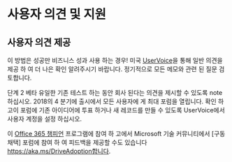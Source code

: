# <a name="feedback-and-support"></a>사용자 의견 및 지원

## <a name="provide-us-feedback"></a>사용자 의견 제공

이 방법은 성공만 비즈니스 성과 사용 하는 경우!  미국 [UserVoice](https://microsoftteams.uservoice.com/forums/913429-learning-solutions)을 통해 일반 의견을 제공 하 여 더 나은 확인 알려주시기 바랍니다.  정기적으로 모든 메모와 관련 된 질문 검토합니다.

단계 2 베타 유일한 기존 테스트 하는 동안 회사 된다는 의견을 제시할 수 있도록 note 하십시오.  2018의 4 분기에 출시에서 모든 사용자에 게 최대 포럼을 열립니다. 확인 하 고이 포럼에 기존 아이디어에 투표 하거나 새 레코드를 만들 수 있도록 UserVoice에서 사용자 계정을 설정 하십시오.  

이 [Office 365 챔피언](https://aka.ms/O365Champions) 프로그램에 참여 하 고에서 Microsoft 기술 커뮤니티에서 [구동 채택] 포럼에 참여 하 여 피드백을 제공할 수도 있습니다 https://aka.ms/DriveAdoption합니다. 

